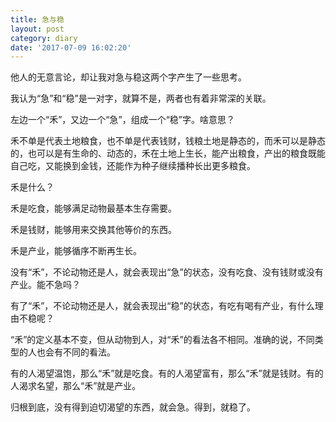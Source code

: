 ```yaml
---
title: 急与稳
layout: post
category: diary
date: '2017-07-09 16:02:20'
---
```


他人的无意言论，却让我对急与稳这两个字产生了一些思考。

我认为“急”和“稳”是一对字，就算不是，两者也有着非常深的关联。

左边一个“禾”，又边一个“急”，组成一个“稳”字。啥意思？

禾不单是代表土地粮食，也不单是代表钱财，钱粮土地是静态的，而禾可以是静态的，也可以是有生命的、动态的，禾在土地上生长，能产出粮食，产出的粮食既能自己吃，又能换到金钱，还能作为种子继续播种长出更多粮食。

禾是什么？

禾是吃食，能够满足动物最基本生存需要。

禾是钱财，能够用来交换其他等价的东西。

禾是产业，能够循序不断再生长。

没有“禾”，不论动物还是人，就会表现出“急”的状态，没有吃食、没有钱财或没有产业。能不急吗？

有了“禾”，不论动物还是人，就会表现出“稳”的状态，有吃有喝有产业，有什么理由不稳呢？

“禾”的定义基本不变，但从动物到人，对“禾”的看法各不相同。准确的说，不同类型的人也会有不同的看法。

有的人渴望温饱，那么“禾”就是吃食。有的人渴望富有，那么“禾”就是钱财。有的人渴求名望，那么“禾”就是产业。

归根到底，没有得到迫切渴望的东西，就会急。得到，就稳了。